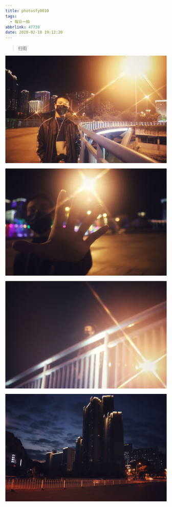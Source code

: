 ```yaml
---
title: photosfy0010
tags:
  - 每日一拍
abbrlink: 47739
date: 2020-02-18 19:12:20
---
```


> 扫街

<!--more-->

![](../imagesphotosfy0010/WechatIMG11.jpeg)

![](../imagesphotosfy0010/WechatIMG12.jpeg)

![](../imagesphotosfy0010/WechatIMG13.jpeg)

![](../imagesphotosfy0010/WechatIMG14.jpeg)

